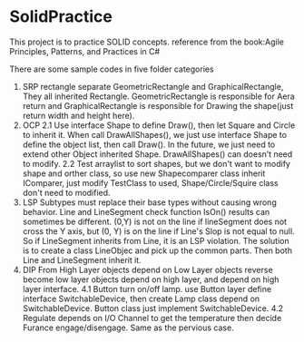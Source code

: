 # SolidPractice
This project is to practice SOLID concepts. reference from the book:Agile Principles, Patterns, and Practices in C#

There are some sample codes in five folder categories
1. SRP
   rectangle separate  GeometricRectangle and GraphicalRectangle, They all inherited Rectangle.
  GeometricRectangle is responsible for Aera return and GraphicalRectangle is responsible for Drawing the shape(just return width and height here).
2. OCP
  2.1 Use interface Shape to define Draw(), then let Square and Circle to inherit it. When call DrawAllShapes(), we just 
      use interface Shape to define the object list, then call Draw(). In the future, we just need to extend other Object inherited Shape. DrawAllShapes() 
	  can doesn’t need to modify.
  2.2 Test arraylist to sort shapes, but we don't want to modify shape and orther class, so use new Shapecomparer class inherit IComparer, just modify TestClass
  to used, Shape/Circle/Squire class don't need to modified.
3. LSP
  Subtypes must replace their base types without causing wrong behavior.
  Line and LineSegment check function IsOn() results can sometimes be different. (0,Y) is not on the line if lineSegment does not cross the Y axis, but (0, Y) is on the line if Line's Slop is not equal to null.
      So if LineSegment inherits from Line, it is an LSP violation. The solution is to create a class LineObjec and pick up the common parts. Then both Line and LineSegment inherit it. 
4. DIP
   From High Layer objects depend on Low Layer objects reverse become low layer objects depend on high layer, and depend on high layer interface.
  4.1 Button turn on/off lamp. use Button layer define interface SwitchableDevice, then create Lamp class depend on SwitchableDevice. Button class just implement SwitchableDevice. 
  4.2 Regulate depends on I/O Channel to get the temperature then decide Furance engage/disengage. Same as the pervious case.  	  
